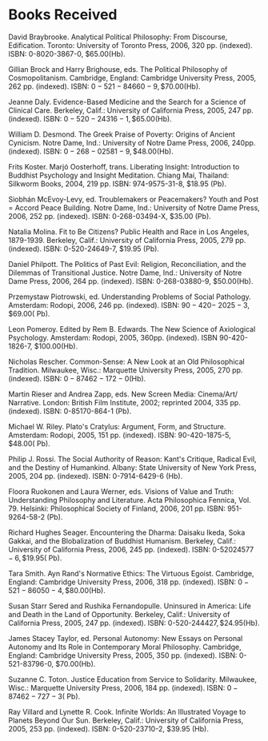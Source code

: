 # Books Received 

David Braybrooke. Analytical Political Philosophy: From Discourse, Edification. Toronto: University of Toronto Press, 2006, 320 pp. (indexed). ISBN: 0-8020-3867-0, $\$ 65.00(\mathrm{Hb})$.

Gillian Brock and Harry Brighouse, eds. The Political Philosophy of Cosmopolitanism. Cambridge, England: Cambridge University Press, 2005, 262 pp. (indexed). ISBN: $0-521-84660-9, \$ 70.00(\mathrm{Hb})$.

Jeanne Daly. Evidence-Based Medicine and the Search for a Science of Clinical Care. Berkeley, Calif.: University of California Press, 2005, 247 pp. (indexed). ISBN: $0-520-24316-1, \$ 65.00(\mathrm{Hb})$.

William D. Desmond. The Greek Praise of Poverty: Origins of Ancient Cynicism. Notre Dame, Ind.: University of Notre Dame Press, 2006, $240 \mathrm{pp}$. (indexed). ISBN: $0-268-02581-9, \$ 48.00(\mathrm{Hb})$.

Frits Koster. Marjó Oosterhoff, trans. Liberating Insight: Introduction to Buddhist Psychology and Insight Meditation. Chiang Mai, Thailand: Silkworm Books, 2004, 219 pp. ISBN: 974-9575-31-8, \$18.95 $(\mathrm{Pb})$.

Siobhán McEvoy-Levy, ed. Troublemakers or Peacemakers? Youth and Post $=$ Accord Peace Building. Notre Dame, Ind.: University of Notre Dame Press, 2006, 252 pp. (indexed). ISBN: 0-268-03494-X, $\$ 35.00$ (Pb).

Natalia Molina. Fit to Be Citizens? Public Health and Race in Los Angeles, 1879-1939. Berkeley, Calif.: University of California Press, 2005, 279 pp. (indexed). ISBN: 0-520-24649-7, $\$ 19.95$ (Pb).

Daniel Philpott. The Politics of Past Evil: Religion, Reconciliation, and the Dilemmas of Transitional Justice. Notre Dame, Ind.: University of Notre Dame Press, 2006, 264 pp. (indexed). ISBN: 0-268-03880-9, $\$ 50.00(\mathrm{Hb})$.

Przemystaw Piotrowski, ed. Understanding Problems of Social Pathology. Amsterdam: Rodopi, 2006, 246 pp. (indexed). ISBN: $90-420-$ $2025-3, \$ 69.00(\mathrm{~Pb})$.

Leon Pomeroy. Edited by Rem B. Edwards. The New Science of Axiological Psychology. Amsterdam: Rodopi, 2005, $360 \mathrm{pp}$. (indexed). ISBN 90-420-1826-7, $\$ 100.00(\mathrm{Hb})$.

Nicholas Rescher. Common-Sense: A New Look at an Old Philosophical Tradition. Milwaukee, Wisc.: Marquette University Press, 2005, 270 pp. (indexed). ISBN: $0-87462-172-0(\mathrm{Hb})$.

Martin Rieser and Andrea Zapp, eds. New Screen Media: Cinema/Art/ Narrative. London: British Film Institute, 2002; reprinted 2004, 335 pp. (indexed). ISBN: 0-85170-864-1 (Pb).

Michael W. Riley. Plato's Cratylus: Argument, Form, and Structure. Amsterdam: Rodopi, 2005, 151 pp. (indexed). ISBN: 90-420-1875-5, $\$ 48.00(\mathrm{~Pb})$.

Philip J. Rossi. The Social Authority of Reason: Kant's Critique, Radical Evil, and the Destiny of Humankind. Albany: State University of New York Press, 2005, 204 pp. (indexed). ISBN: 0-7914-6429-6 (Hb).

Floora Ruokonen and Laura Werner, eds. Visions of Value and Truth: Understanding Philosophy and Literature. Acta Philosophica Fennica, Vol. 79. Helsinki: Philosophical Society of Finland, 2006, 201 pp. ISBN: 951-9264-58-2 (Pb).

Richard Hughes Seager. Encountering the Dharma: Daisaku Ikeda, Soka Gakkai, and the Blobalization of Buddhist Humanism. Berkeley, Calif.: University of California Press, 2006, 245 pp. (indexed). ISBN: 0-520$24577-6, \$ 19.95(\mathrm{~Pb})$.

Tara Smith. Ayn Rand's Normative Ethics: The Virtuous Egoist. Cambridge, England: Cambridge University Press, 2006, 318 pp. (indexed). ISBN: $0-521-86050-4, \$ 80.00(\mathrm{Hb})$.

Susan Starr Sered and Rushika Fernandopulle. Uninsured in America: Life and Death in the Land of Opportunity. Berkeley, Calif.: University of California Press, 2005, 247 pp. (indexed). ISBN: 0-520-24442$7, \$ 24.95(\mathrm{Hb})$.

James Stacey Taylor, ed. Personal Autonomy: New Essays on Personal Autonomy and Its Role in Contemporary Moral Philosophy. Cambridge, England: Cambridge University Press, 2005, 350 pp. (indexed). ISBN: 0-521-83796-0, $\$ 70.00(\mathrm{Hb})$.

Suzanne C. Toton. Justice Education from Service to Solidarity. Milwaukee, Wisc.: Marquette University Press, 2006, 184 pp. (indexed). ISBN: $0-87462-727-3(\mathrm{~Pb})$.

Ray Villard and Lynette R. Cook. Infinite Worlds: An Illustrated Voyage to Planets Beyond Our Sun. Berkeley, Calif.: University of California Press, 2005, 253 pp. (indexed). ISBN: 0-520-23710-2, \$39.95 (Hb).

